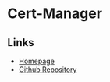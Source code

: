 # Cert-Manager

## Links

- [Homepage](https://cert-manager.io/)
- [Github Repository](https://github.com/cert-manager/cert-manager)
